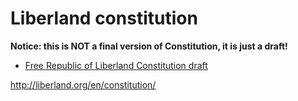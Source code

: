 # Liberland constitution

**Notice: this is NOT a final version of Constitution, it is just a draft!**

- [Free Republic of Liberland Constitution draft](/Constitution.md)

http://liberland.org/en/constitution/

